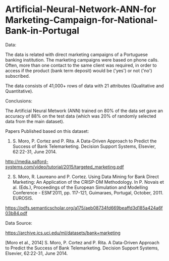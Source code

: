 # Artificial-Neural-Network-ANN-for Marketing-Campaign-for-National-Bank-in-Portugal
 
Data: 
 
The data is related with direct marketing campaigns of a Portuguese banking institution. The marketing campaigns were based on phone calls. Often, more than one contact to the same client was required, in order to access if the product (bank term deposit) would be ('yes') or not ('no') subscribed.
 
The data consists of 41,000+ rows of data with 21 attributes (Qualitative and Quantitative).  
 
Conclusions: 
 
The Artificial Neural Metwork (ANN) trained on 80% of the data set gave an accuracy of 88% on the test data (which was 20% of randomly selected data from the main dataset). 


Papers Published based on this dataset:
 
1. S. Moro, P. Cortez and P. Rita. A Data-Driven Approach to Predict the Success of Bank Telemarketing. Decision Support Systems, Elsevier, 62:22-31, June 2014.
 
http://media.salford-systems.com/video/tutorial/2015/targeted_marketing.pdf
 
2. S. Moro, R. Laureano and P. Cortez. Using Data Mining for Bank Direct Marketing: An Application of the CRISP-DM Methodology. In P. Novais et al. (Eds.), Proceedings of the European Simulation and Modelling Conference - ESM'2011, pp. 117-121, Guimaraes, Portugal, October, 2011. EUROSIS. 
 
https://pdfs.semanticscholar.org/a175/aeb08734fd669beaffd3d185a424a6f03b84.pdf
 
Data Source: 
 
https://archive.ics.uci.edu/ml/datasets/bank+marketing
 
[Moro et al., 2014] S. Moro, P. Cortez and P. Rita. A Data-Driven Approach to Predict the Success of Bank Telemarketing. Decision Support Systems, Elsevier, 62:22-31, June 2014.

